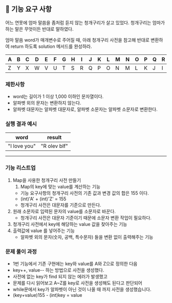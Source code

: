 ## 🚀 기능 요구 사항

어느 연못에 엄마 말씀을 좀처럼 듣지 않는 청개구리가 살고 있었다. 청개구리는 엄마가 하는 말은 무엇이든 반대로 말하였다.

엄마 말씀 word가 매개변수로 주어질 때, 아래 청개구리 사전을 참고해 반대로 변환하여 return 하도록 solution 메서드를 완성하라.

| A | B | C | D | E | F | G | H | I | J | K | L | M | N | O | P | Q | R | S | T | U | V | W | X | Y | Z |
| --- | --- | --- | --- | --- | --- | --- | --- | --- | --- | --- | --- | --- | --- | --- | --- | --- | --- | --- | --- | --- | --- | --- | --- | --- | --- |
| Z | Y | X | W | V | U | T | S | R | Q | P | O | N | M | L | K | J | I | H | G | F | E | D | C | B | A |

### 제한사항

- word는 길이가 1 이상 1,000 이하인 문자열이다.
- 알파벳 외의 문자는 변환하지 않는다.
- 알파벳 대문자는 알파벳 대문자로, 알파벳 소문자는 알파벳 소문자로 변환한다.

### 실행 결과 예시

| word | result |
| --- | --- |
| "I love you" | "R olev blf" |
---------
### 기능 리스트업

1. Map을 사용한 청개구리 사전 만들기
   1. Map의 key에 맞는 value를 계산하는 기능
   - 기능 요구사항의 청개구리 사전의 기존 값과 변경 값의 합은 155 이다.
   - (int)'A' + (int)'Z' = 155
   - 청개구리 사전은 대문자를 기준으로 만든다.
2. 원래 소문자로 입력된 문자의 value를 소문자로 바꾼다.
   - 청개구리 사전은 대문자 기준이기 때문에 소문자 변환 작업이 필요하다.
3. 청개구리 사전에서 key에 해당하는 value 값을 찾아주는 기능
4. 출력값에 value 를 넣어주는 기능
   - 알파벳 외의 문자(숫자, 공백, 특수문자) 들을 변환 없이 출력해주는 기능


### 문제 풀이 과정
- 1번 기능에서 기존 구현에는 key와 value를 A와 Z으로 정의한 다음
- key++, value-- 하는 방법으로 사전을 생성했다.
- 사전에 없는 key가 find 되지 않는 에러가 발생했고
- 문제를 다시 읽어보고 A~Z를 key로 사전을 생성해도 된다고 판단되어 
- while문에서 key가 알파벳이 아닌 것이 나올 때 까지 사전을 생성했습니다.
- (key+value)155 - (int)key = value
